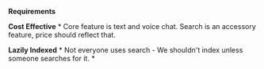 <!-- Source: https://discord.com/blog/how-discord-indexes-billions-of-messages -->

**Requirements**

**Cost Effective**
    * Core feature is text and voice chat. Search is an accessory feature, price should reflect that.

**Lazily Indexed**
    * Not everyone uses search - We shouldn't index unless someone searches for it.
    * 